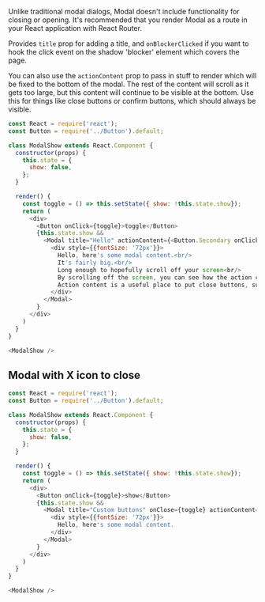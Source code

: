 Unlike traditional modal dialogs, Modal doesn't include functionality for closing or opening. It's recommended that you render Modal as a route in your React application with React Router.

Provides `title` prop for adding a title, and `onBlockerClicked` if you want to hook the click event on the shadow 'blocker' element which covers the page.

You can also use the `actionContent` prop to pass in stuff to render which will be fixed to the bottom of the modal. The rest of the content will scroll as it gets too large, but this content will continue to be visible at the bottom. Use this for things like close buttons or confirm buttons, which should always be visible.

```javascript
const React = require('react');
const Button = require('../Button').default;

class ModalShow extends React.Component {
  constructor(props) {
    this.state = {
      show: false,
    };
  }

  render() {
    const toggle = () => this.setState({ show: !this.state.show});
    return (
      <div>
        <Button onClick={toggle}>toggle</Button>
        {this.state.show &&
          <Modal title="Hello" actionContent={<Button.Secondary onClick={toggle}>Cancel</Button.Secondary>}>
            <div style={{fontSize: '72px'}}>
              Hello, here's some modal content.<br/>
              It's fairly big.<br/>
              Long enough to hopefully scroll off your screen<br/>
              By scrolling off the screen, you can see how the action content stays at the bottom<br/>
              Action content is a useful place to put close buttons, submit buttons, etc<br/>
            </div>
          </Modal>
        }
      </div>
    )
  }
}

<ModalShow />
```

## Modal with X icon to close
```javascript
const React = require('react');
const Button = require('../Button').default;

class ModalShow extends React.Component {
  constructor(props) {
    this.state = {
      show: false,
    };
  }

  render() {
    const toggle = () => this.setState({ show: !this.state.show});
    return (
      <div>
        <Button onClick={toggle}>show</Button>
        {this.state.show &&
          <Modal title="Custom buttons" onClose={toggle} actionContent={<Button onClick={toggle}>OK</Button>}>
            <div style={{fontSize: '72px'}}>
              Hello, here's some modal content.
            </div>
          </Modal>
        }
      </div>
    )
  }
}

<ModalShow />
```
